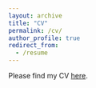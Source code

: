 ```yaml
---
layout: archive
title: "CV"
permalink: /cv/
author_profile: true
redirect_from:
  - /resume
---
```


Please find my CV [here](https://www.dropbox.com/scl/fi/99zhlzrfzs5nj7ot2t2p2/CV_Maud.pdf?rlkey=zjbdqm6gbabqa3xhf3fu03kcu&st=whj7mbuz&dl=0).
